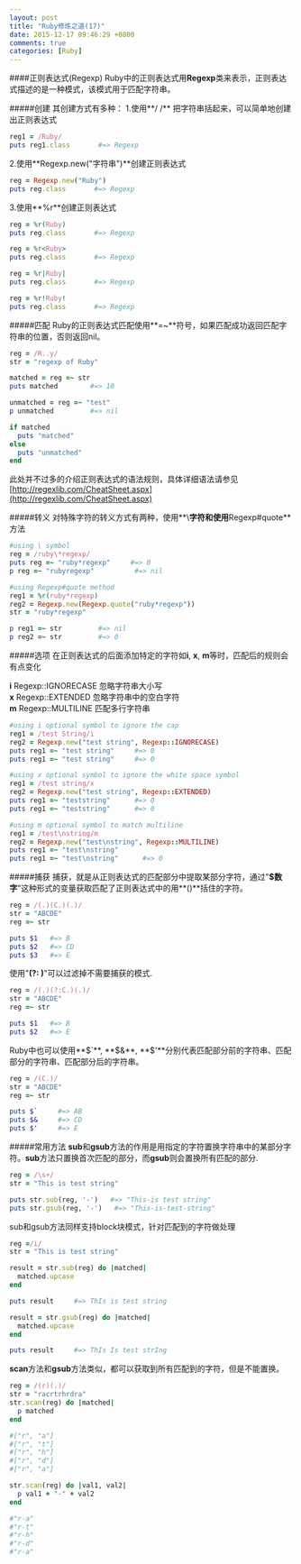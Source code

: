 ```yaml
---
layout: post
title: "Ruby修炼之道(17)"
date: 2015-12-17 09:46:29 +0800
comments: true
categories: [Ruby]
---
```

####正则表达式(Regexp)
Ruby中的正则表达式用**Regexp**类来表示，正则表达式描述的是一种模式，该模式用于匹配字符串。

#####创建
其创建方式有多种：
1.使用**/ /** 把字符串括起来，可以简单地创建出正则表达式

``` ruby
reg1 = /Ruby/
puts reg1.class       #=> Regexp
```
<!-- more -->
2.使用**Regexp.new("字符串")**创建正则表达式

``` ruby
reg = Regexp.new("Ruby")
puts reg.class       #=> Regexp
```

3.使用**%r**创建正则表达式

``` ruby
reg = %r(Ruby)
puts reg.class       #=> Regexp

reg = %r<Ruby>
puts reg.class       #=> Regexp

reg = %r|Ruby|
puts reg.class       #=> Regexp

reg = %r!Ruby!
puts reg.class       #=> Regexp
```

#####匹配
Ruby的正则表达式匹配使用**=~**符号，如果匹配成功返回匹配字符串的位置，否则返回nil。

``` ruby
reg = /R..y/
str = "regexp of Ruby"

matched = reg =~ str
puts matched        #=> 10

unmatched = reg =~ "test"
p unmatched         #=> nil

if matched
  puts "matched"
else
  puts "unmatched"
end
```
此处并不过多的介绍正则表达式的语法规则，具体详细语法请参见[http://regexlib.com/CheatSheet.aspx](http://regexlib.com/CheatSheet.aspx)

#####转义
对特殊字符的转义方式有两种，使用**\\**字符和使用**Regexp#quote**方法

``` ruby
#using \ symbol
reg = /ruby\*regexp/
puts reg =~ "ruby*regexp"     #=> 0
p reg =~ "rubyregexp"          #=> nil

#using Regexp#quote method
reg1 = %r(ruby*regexp)
reg2 = Regexp.new(Regexp.quote("ruby*regexp"))
str = "ruby*regexp"

p reg1 =~ str         #=> nil
p reg2 =~ str         #=> 0
```

#####选项
在正则表达式的后面添加特定的字符如**i**, **x**, **m**等时，匹配后的规则会有点变化
    
**i** 	Regexp::IGNORECASE  忽略字符串大小写    
**x**	Regexp::EXTENDED		忽略字符串中的空白字符     
**m**	Regexp::MULTILINE	匹配多行字符串    

``` ruby
#using i optional symbol to ignore the cap
reg1 = /test String/i
reg2 = Regexp.new("test string", Regexp::IGNORECASE)
puts reg1 =~ "test string"     #=> 0
puts reg1 =~ "test string"     #=> 0

#using x optional symbol to ignore the white space symbol
reg1 = /test string/x
reg2 = Regexp.new("test string", Regexp::EXTENDED)
puts reg1 =~ "teststring"      #=> 0
puts reg1 =~ "teststring"      #=> 0

#using m optional symbol to match multiline
reg1 = /test\nstring/m
reg2 = Regexp.new("test\nstring", Regexp::MULTILINE)
puts reg1 =~ "test\nstring"
puts reg1 =~ "test\nstring"      #=> 0
```

#####捕获
捕获，就是从正则表达式的匹配部分中提取某部分字符，通过"**$数字**"这种形式的变量获取匹配了正则表达式中的用**()**括住的字符。

``` ruby
reg = /(.)(C.)(.)/
str = "ABCDE"
reg =~ str

puts $1   #=> B
puts $2   #=> CD
puts $3   #=> E
```

使用"**(?: )**"可以过滤掉不需要捕获的模式.

``` ruby
reg = /(.)(?:C.)(.)/
str = "ABCDE"
reg =~ str

puts $1   #=> B
puts $2   #=> E
```

Ruby中也可以使用**$`**, **$&**, **$'**分别代表匹配部分前的字符串、匹配部分的字符串、匹配部分后的字符串。

``` ruby
reg = /(C.)/
str = "ABCDE"
reg =~ str

puts $`     #=> AB
puts $&     #=> CD
puts $'     #=> E
```

#####常用方法
**sub**和**gsub**方法的作用是用指定的字符置换字符串中的某部分字符。**sub**方法只置换首次匹配的部分，而**gsub**则会置换所有匹配的部分.

``` ruby
reg = /\s+/
str = "This is test string"

puts str.sub(reg, '-')   #=> "This-is test string"
puts str.gsub(reg, '-')   #=> "This-is-test-string"
```

sub和gsub方法同样支持block块模式，针对匹配到的字符做处理

``` ruby
reg =/i/
str = "This is test string"

result = str.sub(reg) do |matched|
  matched.upcase
end

puts result     #=> ThIs is test string

result = str.gsub(reg) do |matched|
  matched.upcase
end

puts result     #=> ThIs Is test strIng
```

**scan**方法和**gsub**方法类似，都可以获取到所有匹配到的字符，但是不能置换。

``` ruby 
reg = /(r)(.)/
str = "racrtrhrdra"
str.scan(reg) do |matched|
  p matched
end

#["r", "a"]
#["r", "t"]
#["r", "h"]
#["r", "d"]
#["r", "a"]

str.scan(reg) do |val1, val2|
  p val1 + "-" + val2
end

#"r-a"
#"r-t"
#"r-h"
#"r-d"
#"r-a"
```


